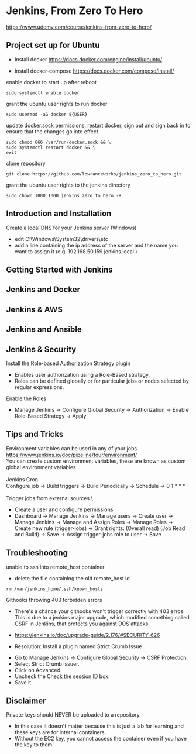 # Jenkins, From Zero To Hero
https://www.udemy.com/course/jenkins-from-zero-to-hero/

## Project set up for Ubuntu 

- install docker
https://docs.docker.com/engine/install/ubuntu/

- install docker-compose
https://docs.docker.com/compose/install/

enable docker to start up after reboot 
```
sudo systemctl enable docker 
```

grant the ubuntu user rights to run docker
```
sudo usermod -aG docker ${USER}
```

update docker.sock permissions, restart docker, sign out and sign back in to ensure that the changes go into effect 
```
sudo chmod 666 /var/run/docker.sock && \ 
sudo systemctl restart docker && \ 
exit 
```

clone repository 
```
git clone https://github.com/lowranceworks/jenkins_zero_to_hero.git
```

grant the ubuntu user rights to the jenkins directory
```
sudo chown 1000:1000 jenkins_zero_to_hero -R
```

## Introduction and Installation
Create a local DNS for your Jenkins server (Windows)
- edit C:\Windows\System32\drivers\etc
- add a line containing the ip address of the server and the name you want to assign it
(e.g. 192.168.50.159 jenkins.local )

## Getting Started with Jenkins

## Jenkins and Docker

## Jenkins & AWS

## Jenkins and Ansible

## Jenkins & Security 
Install the Role-based Authorization Strategy plugin
- Enables user authorization using a Role-Based strategy. 
- Roles can be defined globally or for particular jobs or nodes selected by regular expressions.

Enable the Roles 
- Manage Jenkins -> Configure Global Security -> Authorization -> Enable Role-Based Strategy -> Apply




## Tips and Tricks
Environment variables can be used in any of your jobs \
https://www.jenkins.io/doc/pipeline/tour/environment/ \
You can create custom environment variables, these are known as custom global environment variables \
 \
Jenkins Cron \
Configure job -> Build triggers -> Build Periodically -> Schedule -> 0 1 * * * \
\
Trigger jobs from external sources \
- Create a user and configure permissions
- Dashboard -> Manage Jenkins -> Manage users -> Create user -> Manage Jenkins -> Manage and Assign Roles -> Manage Roles -> Create new rule (trigger-jobs) -> Grant rights: (Overall read) (Job Read and Build) -> Save -> Assign trigger-jobs role to user -> Save 


 
## Troubleshooting

unable to ssh into remote_host container
- delete the file containing the old remote_host id
```
rm /var/jenkins_home/.ssh/known_hosts
```
Githooks throwing 403 forbidden errors
- There's a chance your githooks won't trigger correctly with 403 erros. This is due to a jenkins major upgrade, which modified something called CSRF in Jenkins, that protects you against DOS attacks.
- https://jenkins.io/doc/upgrade-guide/2.176/#SECURITY-626

- Resolution: Install a plugin named Strict Crumb Issue
* Go to Manage Jenkins -> Configure Global Security -> CSRF Protection.
* Select Strict Crumb Issuer.
* Click on Advanced.
* Uncheck the Check the session ID box.
* Save it.

## Disclaimer

Private keys should NEVER be uploaded to a repository.
- In this case it doesn't matter because this is just a lab for learning and these keys are for internal containers. 
- Without the EC2 key, you cannot access the container even if you have the key to them. 

